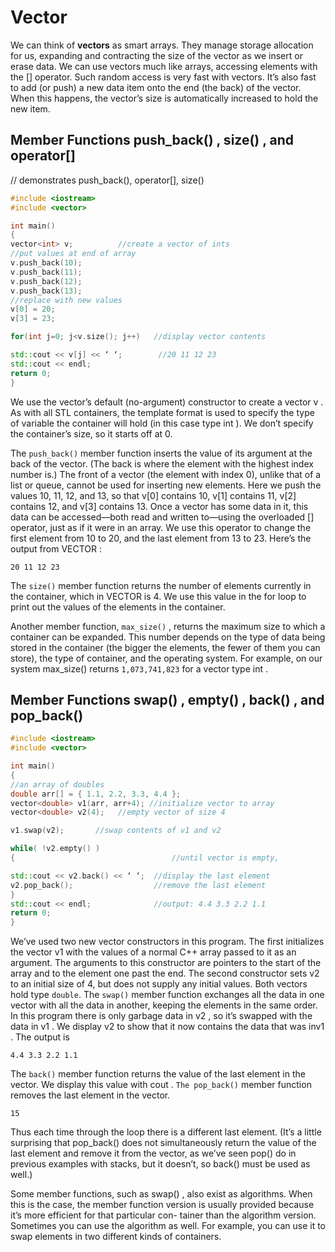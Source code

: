 # Vector 
We can think of **vectors** as smart arrays. They manage storage allocation for us, expanding
and contracting the size of the vector as we insert or erase data. We can use vectors much like
arrays, accessing elements with the [] operator. Such random access is very fast with vectors.
It’s also fast to add (or push) a new data item onto the end (the back) of the vector. When this
happens, the vector’s size is automatically increased to hold the new item. 

## Member Functions push_back() , size() , and operator[]

// demonstrates push_back(), operator[], size()

```C++
#include <iostream>
#include <vector>

int main()
{
vector<int> v;          //create a vector of ints
//put values at end of array
v.push_back(10);
v.push_back(11);
v.push_back(12);
v.push_back(13);
//replace with new values 
v[0] = 20;
v[3] = 23; 

for(int j=0; j<v.size(); j++)   //display vector contents

std::cout << v[j] << ‘ ‘;        //20 11 12 23
std::cout << endl;
return 0;
}
```


We use the vector’s default (no-argument) constructor to create a vector v . As with all STL containers, the template format is used to specify the type of variable the container will hold (in this case type int ). We don’t specify the container’s size, so it starts off at 0. 


The ```push_back()```  member function inserts the value of its argument at the back of the vector. (The back is where the element with the highest index number is.) The front of a vector (the element with index 0), unlike that of a list or queue, cannot be used for inserting new elements. Here we push the values 10, 11, 12, and 13, so that v[0] contains 10, v[1] contains 11, v[2] contains 12, and v[3] contains 13.
Once a vector has some data in it, this data can be accessed—both read and written to—using the overloaded [] operator, just as if it were in an array. We use this operator to change the first element from 10 to 20, and the last element from 13 to 23. Here’s the output from VECTOR :

```
20 11 12 23
```

The ```size()``` member function returns the number of elements currently in the container, which
in VECTOR is 4. We use this value in the for loop to print out the values of the elements in the
container.

Another member function, ```max_size()``` , returns the maximum size to which a container can be expanded. This number depends on the type of data being stored in the container (the bigger the elements, the fewer of them you can store), the type of container, and the operating system. For example, on our system max_size() returns ```1,073,741,823``` for a vector type int .


## Member Functions swap() , empty() , back() , and pop_back()
```C++
#include <iostream>
#include <vector>

int main()
{
//an array of doubles
double arr[] = { 1.1, 2.2, 3.3, 4.4 };
vector<double> v1(arr, arr+4); //initialize vector to array
vector<double> v2(4);   //empty vector of size 4

v1.swap(v2);       //swap contents of v1 and v2

while( !v2.empty() )
{                                   //until vector is empty,

std::cout << v2.back() << ‘ ‘;  //display the last element
v2.pop_back();                  //remove the last element
}
std::cout << endl;              //output: 4.4 3.3 2.2 1.1
return 0;
} 
```
We’ve used two new vector constructors in this program. The first initializes the vector v1 with the values of a normal C++ array passed to it as an argument. The arguments to this constructor are pointers to the start of the array and to the element one past the end. The second constructor sets v2 to an initial size of 4, but does not supply any initial values. Both vectors hold type ```double```. 
The ```swap()``` member function exchanges all the data in one vector with all the data in another, keeping the elements in the same order. In this program there is only garbage data in v2 , so it’s swapped with the data in v1 . We display v2 to show that it now contains the data that was inv1 . The output is
```
4.4 3.3 2.2 1.1
```


The ```back()``` member function returns the value of the last element in the vector. We display this value with cout . ```The pop_back()``` member function removes the last element in the vector.
```
15
```

Thus each time through the loop there is a different last element. (It’s a little surprising that
pop_back() does not simultaneously return the value of the last element and remove it from
the vector, as we’ve seen pop() do in previous examples with stacks, but it doesn’t, so back()
must be used as well.)

Some member functions, such as swap() , also exist as algorithms. When this is the case, the
member function version is usually provided because it’s more efficient for that particular con-
tainer than the algorithm version. Sometimes you can use the algorithm as well. For example,
you can use it to swap elements in two different kinds of containers.